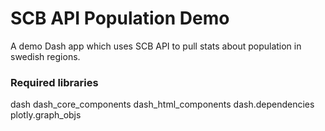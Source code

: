# SCB API Population Demo
A demo Dash app which uses SCB API to pull stats about population in swedish regions.

<h3>Required libraries</h3>
dash
dash_core_components
dash_html_components
dash.dependencies
plotly.graph_objs
